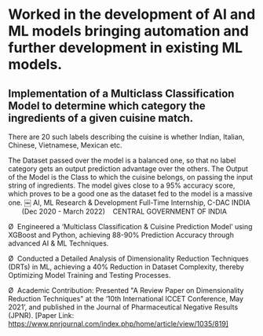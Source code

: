 
# Worked in the development of AI and ML models bringing automation and further development in existing ML models. 

## Implementation of a Multiclass Classification Model to determine which category the ingredients of a given cuisine match. 
There are 20 such labels describing the cuisine is whether Indian, Italian, Chinese, Vietnamese, Mexican etc.


The Dataset passed over the model is a balanced one, so that no label category gets an output prediction advantage over the others. The Output of the Model is the Class to which the cuisine belongs, on passing the input string of ingredients. The model gives close to a 95% accuracy score, which proves to be a good one as the dataset fed to the model is a massive one.
￼
AI, ML Research & Development Full-Time Internship, C-DAC INDIA          (Dec 2020 - March 2022)    CENTRAL GOVERNMENT OF INDIA  

Ø  Engineered a ‘Multiclass Classification & Cuisine Prediction Model’ using XGBoost and Python, achieving 88-90% Prediction Accuracy through advanced AI & ML Techniques.

Ø  Conducted a Detailed Analysis of Dimensionality Reduction Techniques (DRTs) in ML, achieving a 40% Reduction in Dataset Complexity, thereby Optimizing Model Training and Testing Processes.

Ø  Academic Contribution: Presented "A Review Paper on Dimensionality Reduction Techniques" at the ‘10th International ICCET Conference, May 2021’, and published in the Journal of Pharmaceutical Negative Results (JPNR). [Paper Link: https://www.pnrjournal.com/index.php/home/article/view/1035/819]
